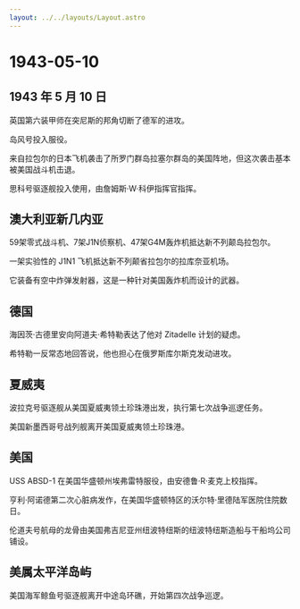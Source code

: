 ```yaml
---
layout: ../../layouts/Layout.astro
---
```


# 1943-05-10

## 1943 年 5 月 10 日

英国第六装甲师在突尼斯的邦角切断了德军的进攻。

岛风号投入服役。

来自拉包尔的日本飞机袭击了所罗门群岛拉塞尔群岛的美国阵地，但这次袭击基本被美国战斗机击退。

思科号驱逐舰投入使用，由詹姆斯·W·科伊指挥官指挥。

## 澳大利亚新几内亚

59架零式战斗机、7架J1N侦察机、47架G4M轰炸机抵达新不列颠岛拉包尔。

一架实验性的 J1N1 飞机抵达新不列颠省拉包尔的拉库奈亚机场。

它装备有空中炸弹发射器，这是一种针对美国轰炸机而设计的武器。

## 德国

海因茨·古德里安向阿道夫·希特勒表达了他对 Zitadelle 计划的疑虑。

希特勒一反常态地回答说，他也担心在俄罗斯库尔斯克发动进攻。

## 夏威夷

波拉克号驱逐舰从美国夏威夷领土珍珠港出发，执行第七次战争巡逻任务。

美国新墨西哥号战列舰离开美国夏威夷领土珍珠港。

## 美国

USS ABSD-1 在美国华盛顿州埃弗雷特服役，由安德鲁·R·麦克上校指挥。

亨利·阿诺德第二次心脏病发作，在美国华盛顿特区的沃尔特·里德陆军医院住院数日。

伦道夫号航母的龙骨由美国弗吉尼亚州纽波特纽斯的纽波特纽斯造船与干船坞公司铺设。

## 美属太平洋岛屿

美国海军鲸鱼号驱逐舰离开中途岛环礁，开始第四次战争巡逻。